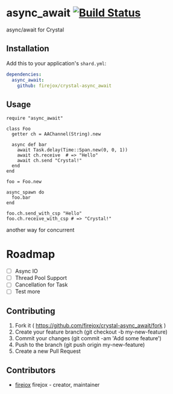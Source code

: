 # async_await [![Build Status](https://travis-ci.org/firejox/crystal-async_await.svg)](https://travis-ci.org/firejox/crystal-async_await) 

async/await for Crystal

## Installation

Add this to your application's `shard.yml`:

```yaml
dependencies:
  async_await:
    github: firejox/crystal-async_await
```

## Usage

```crystal
require "async_await"

class Foo
  getter ch = AAChannel(String).new

  async def bar
    await Task.delay(Time::Span.new(0, 0, 1))
    await ch.receive  # => "Hello"
    await ch.send "Crystal!"
  end
end

foo = Foo.new

async_spawn do
  foo.bar
end

foo.ch.send_with_csp "Hello"
foo.ch.receive_with_csp # => "Crystal!"
```

another way for concurrent

# Roadmap
- [ ] Async IO
- [ ] Thread Pool Support
- [ ] Cancellation for Task
- [ ] Test more

## Contributing

1. Fork it ( https://github.com/firejox/crystal-async_await/fork )
2. Create your feature branch (git checkout -b my-new-feature)
3. Commit your changes (git commit -am 'Add some feature')
4. Push to the branch (git push origin my-new-feature)
5. Create a new Pull Request

## Contributors

- [firejox](https://github.com/firejox) firejox - creator, maintainer
